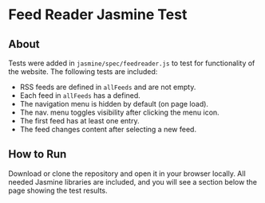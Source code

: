 # Feed Reader Jasmine Test

## About

Tests were added in `jasmine/spec/feedreader.js` to test for functionality of the website.  The following tests are included:

- RSS feeds are defined in `allFeeds` and are not empty.
- Each feed in `allFeeds` has a defined.
- The navigation menu is hidden by default (on page load).
- The nav. menu toggles visibility after clicking the menu icon.
- The first feed has at least one entry.
- The feed changes content after selecting a new feed.

## How to Run

Download or clone the repository and open it in your browser locally.  All needed Jasmine libraries are included, and you will see a section below the page showing the test results.